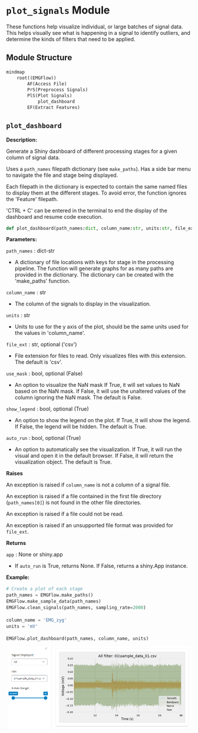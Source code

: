 # `plot_signals` Module

These functions help visualize individual, or large batches of signal data. This helps visually see what is happening in a signal to identify outliers, and determine the kinds of filters that need to be applied.

## Module Structure

```mermaid
mindmap
    root((EMGFlow))
        AF(Access File)
        PrS(Preprocess Signals)
        PlS(Plot Signals)
            plot_dashboard
        EF(Extract Features)
```

## `plot_dashboard`

**Description:**

Generate a Shiny dashboard of different processing stages for a given column of signal data.

Uses a `path_names` filepath dictionary (see `make_paths`). Has a side bar menu to navigate the file and stage being displayed.

Each filepath in the dictionary is expected to contain the same named files to display them at the different stages. To avoid error, the function ignores the 'Feature' filepath.

'CTRL + C' can be entered in the terminal to end the display of the dashboard and resume code execution.

```python
def plot_dashboard(path_names:dict, column_name:str, units:str, file_ext:str='csv', use_mask:bool=False, show_legend:bool=True, auto_run:bool=True)
```

**Parameters:**

`path_names` : dict-str
- A dictionary of file locations with keys for stage in the processing pipeline. The function will generate graphs for as many paths are provided in the dictionary. The dictionary can be created with the 'make_paths' function.

`column_name` : str
- The column of the signals to display in the visualization.

`units` : str
- Units to use for the y axis of the plot, should be the same units used for the values in 'column_name'.

`file_ext` : str, optional ('csv')
- File extension for files to read. Only visualizes files with this extension. The default is 'csv'.

`use_mask` : bool, optional (False)
- An option to visualize the NaN mask If True, it will set values to NaN based on the NaN mask. If False, it will use the unaltered values of the column ignoring the NaN mask. The default is False.

`show_legend` : bool, optional (True)
- An option to show the legend on the plot. If True, it will show the legend. If False, the legend will be hidden. The default is True.

`auto_run` : bool, optional (True)
- An option to automatically see the visualization. If True, it will run the visual and open it in the default browser. If False, it will return the visualization object. The default is True.

**Raises**

An exception is raised if `column_name` is not a column of a signal file.

An exception is raised if a file contained in the first file directory (`path_names[0]`) is not found in the other file directories.

An exception is raised if a file could not be read.

An exception is raised if an unsupported file format was provided for `file_ext`.

**Returns**

`app` : None or shiny.app
- If `auto_run` is True, returns None. If False, returns a shiny.App instance.

**Example:**

```python
# Create a plot of each stage
path_names = EMGFlow.make_paths()
EMGFlow.make_sample_data(path_names)
EMGFlow.clean_signals(path_names, sampling_rate=2000)

column_name = 'EMG_zyg'
units = 'mV'

EMGFlow.plot_dashboard(path_names, column_name, units)
```

<img src="./images/GenPlotDashEx.png" width="500">
